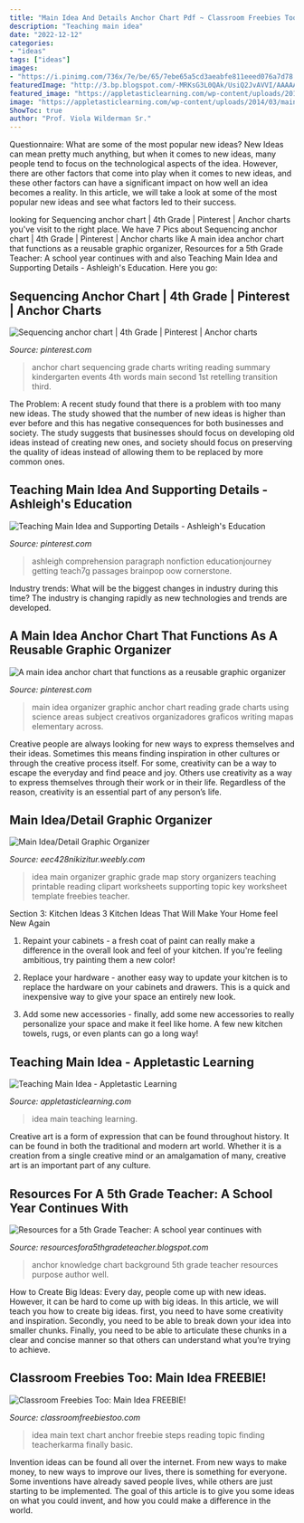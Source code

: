 ```yaml
---
title: "Main Idea And Details Anchor Chart Pdf ~ Classroom Freebies Too: Main Idea Freebie!"
description: "Teaching main idea"
date: "2022-12-12"
categories:
- "ideas"
tags: ["ideas"]
images:
- "https://i.pinimg.com/736x/7e/be/65/7ebe65a5cd3aeabfe811eeed076a7d78.jpg?b=t"
featuredImage: "http://3.bp.blogspot.com/-MRKsG3L0QAk/UsiQ2JvAVVI/AAAAAAAAAKc/aReyMym3WzA/s1600/IMG_0503.jpg"
featured_image: "https://appletasticlearning.com/wp-content/uploads/2014/03/main-idea.jpg"
image: "https://appletasticlearning.com/wp-content/uploads/2014/03/main-idea.jpg"
ShowToc: true
author: "Prof. Viola Wilderman Sr."
---
```



Questionnaire: What are some of the most popular new ideas?
New Ideas can mean pretty much anything, but when it comes to new ideas, many people tend to focus on the technological aspects of the idea. However, there are other factors that come into play when it comes to new ideas, and these other factors can have a significant impact on how well an idea becomes a reality. In this article, we will take a look at some of the most popular new ideas and see what factors led to their success.

	

		
looking for Sequencing anchor chart | 4th Grade | Pinterest | Anchor charts you've visit to the right place. We have 7 Pics about Sequencing anchor chart | 4th Grade | Pinterest | Anchor charts like A main idea anchor chart that functions as a reusable graphic organizer, Resources for a 5th Grade Teacher: A school year continues with and also Teaching Main Idea and Supporting Details - Ashleigh&#039;s Education. Here you go:
		
    
## Sequencing Anchor Chart | 4th Grade | Pinterest | Anchor Charts

<img loading=lazy src="https://i.pinimg.com/736x/7e/be/65/7ebe65a5cd3aeabfe811eeed076a7d78.jpg?b=t" onerror="this.onerror=null;this.src='https://tse1.mm.bing.net/th?id=OIP.9WozoEpOUyVXJmE7Cb6mjAHaIV&amp;pid=15.1';" alt="Sequencing anchor chart | 4th Grade | Pinterest | Anchor charts">

_Source: pinterest.com_

>anchor chart sequencing grade charts writing reading summary kindergarten events 4th words main second 1st retelling transition third. 

	

The Problem:
A recent study found that there is a problem with too many new ideas. The study showed that the number of new ideas is higher than ever before and this has negative consequences for both businesses and society. The study suggests that businesses should focus on developing old ideas instead of creating new ones, and society should focus on preserving the quality of ideas instead of allowing them to be replaced by more common ones.

    
## Teaching Main Idea And Supporting Details - Ashleigh&#039;s Education

<img loading=lazy src="https://i.pinimg.com/736x/1d/4a/bf/1d4abfdac27892cf50d6561561c58525.jpg" onerror="this.onerror=null;this.src='https://tse1.mm.bing.net/th?id=OIP.hv7OpvEjGEjQWyo1XhdZMAHaJ6&amp;pid=15.1';" alt="Teaching Main Idea and Supporting Details - Ashleigh&#039;s Education">

_Source: pinterest.com_

>ashleigh comprehension paragraph nonfiction educationjourney getting teach7g passages brainpop oow cornerstone. 

	

Industry trends: What will be the biggest changes in industry during this time?
The industry is changing rapidly as new technologies and trends are developed.

    
## A Main Idea Anchor Chart That Functions As A Reusable Graphic Organizer

<img loading=lazy src="https://i.pinimg.com/736x/77/06/a2/7706a2f34f1a572e7e033bddc3e09fa9.jpg" onerror="this.onerror=null;this.src='https://tse1.mm.bing.net/th?id=OIP.EFa_opG6IRYz5wyvVCKqDQHaJ4&amp;pid=15.1';" alt="A main idea anchor chart that functions as a reusable graphic organizer">

_Source: pinterest.com_

>main idea organizer graphic anchor chart reading grade charts using science areas subject creativos organizadores graficos writing mapas elementary across. 

	

Creative people are always looking for new ways to express themselves and their ideas. Sometimes this means finding inspiration in other cultures or through the creative process itself. For some, creativity can be a way to escape the everyday and find peace and joy. Others use creativity as a way to express themselves through their work or in their life. Regardless of the reason, creativity is an essential part of any person’s life.

    
## Main Idea/Detail Graphic Organizer

<img loading=lazy src="http://eec428nikizitur.weebly.com/uploads/1/1/6/6/11666273/7570007.jpg?328" onerror="this.onerror=null;this.src='https://tse2.mm.bing.net/th?id=OIP.T5KL7YE39SvcsVFRMwUoAAAAAA&amp;pid=15.1';" alt="Main Idea/Detail Graphic Organizer">

_Source: eec428nikizitur.weebly.com_

>idea main organizer graphic grade map story organizers teaching printable reading clipart worksheets supporting topic key worksheet template freebies teacher. 

	

Section 3: Kitchen Ideas
3 Kitchen Ideas That Will Make Your Home feel New Again
1. Repaint your cabinets - a fresh coat of paint can really make a difference in the overall look and feel of your kitchen. If you're feeling ambitious, try painting them a new color!

2. Replace your hardware - another easy way to update your kitchen is to replace the hardware on your cabinets and drawers. This is a quick and inexpensive way to give your space an entirely new look.

3. Add some new accessories - finally, add some new accessories to really personalize your space and make it feel like home. A few new kitchen towels, rugs, or even plants can go a long way!

    
## Teaching Main Idea - Appletastic Learning

<img loading=lazy src="https://appletasticlearning.com/wp-content/uploads/2014/03/main-idea.jpg" onerror="this.onerror=null;this.src='https://tse4.mm.bing.net/th?id=OIP.DZTtmmqrs1uSpMiMCF6PJQHaI7&amp;pid=15.1';" alt="Teaching Main Idea - Appletastic Learning">

_Source: appletasticlearning.com_

>idea main teaching learning. 

	

Creative art is a form of expression that can be found throughout history. It can be found in both the traditional and modern art world. Whether it is a creation from a single creative mind or an amalgamation of many, creative art is an important part of any culture.

    
## Resources For A 5th Grade Teacher: A School Year Continues With

<img loading=lazy src="http://3.bp.blogspot.com/-MRKsG3L0QAk/UsiQ2JvAVVI/AAAAAAAAAKc/aReyMym3WzA/s1600/IMG_0503.jpg" onerror="this.onerror=null;this.src='https://tse4.mm.bing.net/th?id=OIP.sY3WFCwzuBDi7tOwlBgL2QHaJ4&amp;pid=15.1';" alt="Resources for a 5th Grade Teacher: A school year continues with">

_Source: resourcesfora5thgradeteacher.blogspot.com_

>anchor knowledge chart background 5th grade teacher resources purpose author well. 

	

How to Create Big Ideas:
Every day, people come up with new ideas. However, it can be hard to come up with big ideas. In this article, we will teach you how to create big ideas. first, you need to have some creativity and inspiration. Secondly, you need to be able to break down your idea into smaller chunks. Finally, you need to be able to articulate these chunks in a clear and concise manner so that others can understand what you’re trying to achieve.

    
## Classroom Freebies Too: Main Idea FREEBIE!

<img loading=lazy src="http://1.bp.blogspot.com/-DDHbwqnC_a4/VPTa5vpNlpI/AAAAAAAAHJ0/HaPX9TWusFA/s1600/Slide4.jpg" onerror="this.onerror=null;this.src='https://tse3.mm.bing.net/th?id=OIP.kp1x0TkA-Kd4e4u5Hk-IAQHaJ4&amp;pid=15.1';" alt="Classroom Freebies Too: Main Idea FREEBIE!">

_Source: classroomfreebiestoo.com_

>idea main text chart anchor freebie steps reading topic finding teacherkarma finally basic. 

	

Invention ideas can be found all over the internet. From new ways to make money, to new ways to improve our lives, there is something for everyone. Some inventions have already saved people lives, while others are just starting to be implemented. The goal of this article is to give you some ideas on what you could invent, and how you could make a difference in the world.

